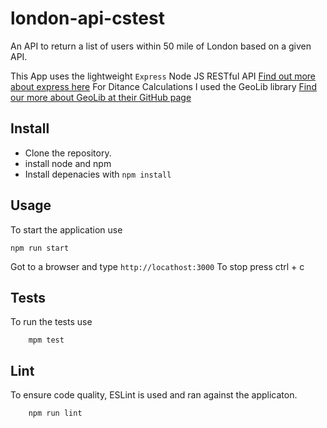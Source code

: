 # london-api-cstest
An API to return a list of users within 50 mile of London based on a given API.

This App uses the lightweight `Express` Node JS RESTful API
[Find out more about express here](https://expressjs.com)
For Ditance Calculations I used the GeoLib library
[Find our more about GeoLib at their GitHub page](https://github.com/manuelbieh/geolib#readme)
## Install
* Clone the repository.
* install node and npm 
* Install depenacies with `npm install`

## Usage
To start the application use
```
npm run start
```
Got to a browser and type `http://locathost:3000`
To stop press ctrl + c

## Tests
To run the tests use
```
    mpm test
```
## Lint
To ensure code quality, ESLint is used and ran against the applicaton.
```
    npm run lint
```    
